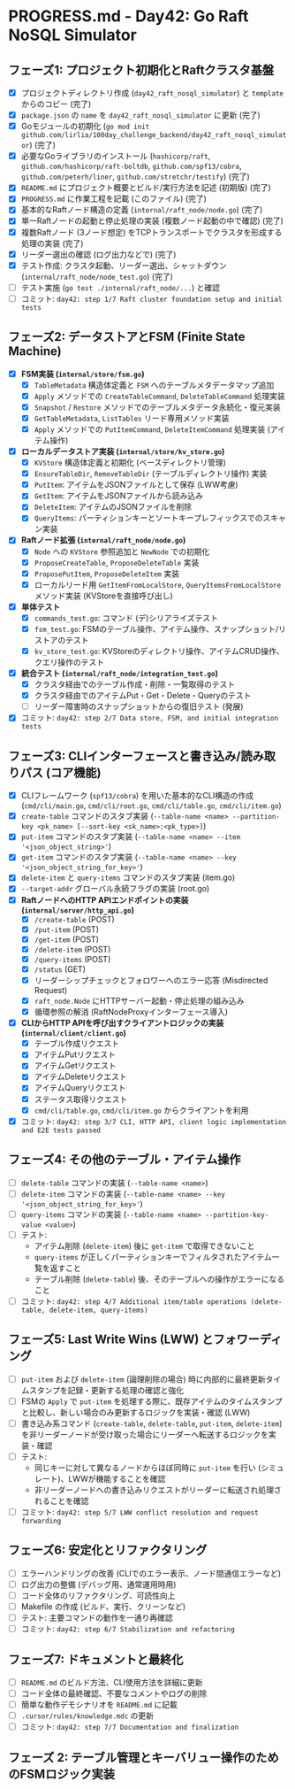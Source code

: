 # PROGRESS.md - Day42: Go Raft NoSQL Simulator

## フェーズ1: プロジェクト初期化とRaftクラスタ基盤
- [x] プロジェクトディレクトリ作成 (`day42_raft_nosql_simulator`) と `template` からのコピー (完了)
- [x] `package.json` の `name` を `day42_raft_nosql_simulator` に更新 (完了)
- [x] Goモジュールの初期化 (`go mod init github.com/lirlia/100day_challenge_backend/day42_raft_nosql_simulator`) (完了)
- [x] 必要なGoライブラリのインストール (`hashicorp/raft`, `github.com/hashicorp/raft-boltdb`, `github.com/spf13/cobra`, `github.com/peterh/liner`, `github.com/stretchr/testify`) (完了)
- [x] `README.md` にプロジェクト概要とビルド/実行方法を記述 (初期版) (完了)
- [x] `PROGRESS.md` に作業工程を記載 (このファイル) (完了)
- [x] 基本的なRaftノード構造の定義 (`internal/raft_node/node.go`) (完了)
- [x] 単一Raftノードの起動と停止処理の実装 (複数ノード起動の中で確認) (完了)
- [x] 複数Raftノード (3ノード想定) をTCPトランスポートでクラスタを形成する処理の実装 (完了)
- [x] リーダー選出の確認 (ログ出力などで) (完了)
- [x] テスト作成: クラスタ起動、リーダー選出、シャットダウン (`internal/raft_node/node_test.go`) (完了)
- [ ] テスト実施 (`go test ./internal/raft_node/...`) と確認
- [ ] コミット: `day42: step 1/7 Raft cluster foundation setup and initial tests`

## フェーズ2: データストアとFSM (Finite State Machine)
- [X] **FSM実装 (`internal/store/fsm.go`)**
    - [X] `TableMetadata` 構造体定義と `FSM` へのテーブルメタデータマップ追加
    - [X] `Apply` メソッドでの `CreateTableCommand`, `DeleteTableCommand` 処理実装
    - [X] `Snapshot` / `Restore` メソッドでのテーブルメタデータ永続化・復元実装
    - [X] `GetTableMetadata`, `ListTables` リード専用メソッド実装
    - [X] `Apply` メソッドでの `PutItemCommand`, `DeleteItemCommand` 処理実装 (アイテム操作)
- [X] **ローカルデータストア実装 (`internal/store/kv_store.go`)**
    - [X] `KVStore` 構造体定義と初期化 (ベースディレクトリ管理)
    - [X] `EnsureTableDir`, `RemoveTableDir` (テーブルディレクトリ操作) 実装
    - [X] `PutItem`: アイテムをJSONファイルとして保存 (LWW考慮)
    - [X] `GetItem`: アイテムをJSONファイルから読み込み
    - [X] `DeleteItem`: アイテムのJSONファイルを削除
    - [X] `QueryItems`: パーティションキーとソートキープレフィックスでのスキャン実装
- [X] **Raftノード拡張 (`internal/raft_node/node.go`)**
    - [X] `Node` への `KVStore` 参照追加と `NewNode` での初期化
    - [X] `ProposeCreateTable`, `ProposeDeleteTable` 実装
    - [X] `ProposePutItem`, `ProposeDeleteItem` 実装
    - [X] ローカルリード用 `GetItemFromLocalStore`, `QueryItemsFromLocalStore` メソッド実装 (KVStoreを直接呼び出し)
- [X] **単体テスト**
    - [X] `commands_test.go`: コマンド (デ)シリアライズテスト
    - [X] `fsm_test.go`: FSMのテーブル操作、アイテム操作、スナップショット/リストアのテスト
    - [X] `kv_store_test.go`: KVStoreのディレクトリ操作、アイテムCRUD操作、クエリ操作のテスト
- [X] **統合テスト (`internal/raft_node/integration_test.go`)**
    - [X] クラスタ経由でのテーブル作成・削除・一覧取得のテスト
    - [X] クラスタ経由でのアイテムPut・Get・Delete・Queryのテスト
    - [ ] リーダー障害時のスナップショットからの復旧テスト (発展)
- [X] コミット: `day42: step 2/7 Data store, FSM, and initial integration tests`

## フェーズ3: CLIインターフェースと書き込み/読み取りパス (コア機能)
- [X] CLIフレームワーク (`spf13/cobra`) を用いた基本的なCLI構造の作成 (`cmd/cli/main.go`, `cmd/cli/root.go`, `cmd/cli/table.go`, `cmd/cli/item.go`)
- [X] `create-table` コマンドのスタブ実装 (`--table-name <name> --partition-key <pk_name> [--sort-key <sk_name>:<pk_type>]`)
- [X] `put-item` コマンドのスタブ実装 (`--table-name <name> --item '<json_object_string>'`)
- [X] `get-item` コマンドのスタブ実装 (`--table-name <name> --key '<json_object_string_for_key>'`)
- [X] `delete-item` と `query-items` コマンドのスタブ実装 (item.go)
- [X] `--target-addr` グローバル永続フラグの実装 (root.go)
- [X] **RaftノードへのHTTP APIエンドポイントの実装 (`internal/server/http_api.go`)**
    - [X] `/create-table` (POST)
    - [X] `/put-item` (POST)
    - [X] `/get-item` (POST)
    - [X] `/delete-item` (POST)
    - [X] `/query-items` (POST)
    - [X] `/status` (GET)
    - [X] リーダーシップチェックとフォロワーへのエラー応答 (Misdirected Request)
    - [X] `raft_node.Node` にHTTPサーバー起動・停止処理の組み込み
    - [X] 循環参照の解消 (RaftNodeProxyインターフェース導入)
- [X] **CLIからHTTP APIを呼び出すクライアントロジックの実装 (`internal/client/client.go`)**
    - [X] テーブル作成リクエスト
    - [X] アイテムPutリクエスト
    - [X] アイテムGetリクエスト
    - [X] アイテムDeleteリクエスト
    - [X] アイテムQueryリクエスト
    - [X] ステータス取得リクエスト
    - [X] `cmd/cli/table.go`, `cmd/cli/item.go` からクライアントを利用
- [X] コミット: `day42: step 3/7 CLI, HTTP API, client logic implementation and E2E tests passed`

## フェーズ4: その他のテーブル・アイテム操作
- [ ] `delete-table` コマンドの実装 (`--table-name <name>`)
- [ ] `delete-item` コマンドの実装 (`--table-name <name> --key '<json_object_string_for_key>'`)
- [ ] `query-items` コマンドの実装 (`--table-name <name> --partition-key-value <value>`)
- [ ] テスト:
    - アイテム削除 (`delete-item`) 後に `get-item` で取得できないこと
    - `query-items` が正しくパーティションキーでフィルタされたアイテム一覧を返すこと
    - テーブル削除 (`delete-table`) 後、そのテーブルへの操作がエラーになること
- [ ] コミット: `day42: step 4/7 Additional item/table operations (delete-table, delete-item, query-items)`

## フェーズ5: Last Write Wins (LWW) とフォワーディング
- [ ] `put-item` および `delete-item` (論理削除の場合) 時に内部的に最終更新タイムスタンプを記録・更新する処理の確認と強化
- [ ] FSMの `Apply` で `put-item` を処理する際に、既存アイテムのタイムスタンプと比較し、新しい場合のみ更新するロジックを実装・確認 (LWW)
- [ ] 書き込み系コマンド (`create-table`, `delete-table`, `put-item`, `delete-item`) を非リーダーノードが受け取った場合にリーダーへ転送するロジックを実装・確認
- [ ] テスト:
    - 同じキーに対して異なるノードからほぼ同時に `put-item` を行い (シミュレート)、LWWが機能することを確認
    - 非リーダーノードへの書き込みリクエストがリーダーに転送され処理されることを確認
- [ ] コミット: `day42: step 5/7 LWW conflict resolution and request forwarding`

## フェーズ6: 安定化とリファクタリング
- [ ] エラーハンドリングの改善 (CLIでのエラー表示、ノード間通信エラーなど)
- [ ] ログ出力の整備 (デバッグ用、通常運用時用)
- [ ] コード全体のリファクタリング、可読性向上
- [ ] Makefile の作成 (ビルド、実行、クリーンなど)
- [ ] テスト: 主要コマンドの動作を一通り再確認
- [ ] コミット: `day42: step 6/7 Stabilization and refactoring`

## フェーズ7: ドキュメントと最終化
- [ ] `README.md` のビルド方法、CLI使用方法を詳細に更新
- [ ] コード全体の最終確認、不要なコメントやログの削除
- [ ] 簡単な動作デモシナリオを `README.md` に記載
- [ ] `.cursor/rules/knowledge.mdc` の更新
- [ ] コミット: `day42: step 7/7 Documentation and finalization`

## フェーズ 2: テーブル管理とキーバリュー操作のためのFSMロジック実装
